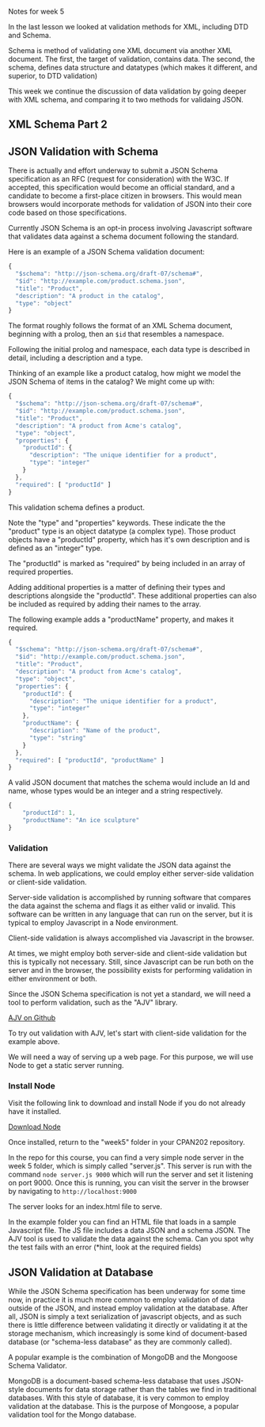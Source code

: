 Notes for week 5

In the last lesson we looked at validation methods for XML, including DTD and Schema.

Schema is  method of validating one XML document via another XML document. The first, the target of validation, contains data. The second, the schema, defines data structure and datatypes (which makes it different, and superior, to DTD validation)

This week we continue the discussion of data validation by going deeper with XML schema, and comparing it to two methods for validaing JSON.

## XML Schema Part 2

## JSON Validation with Schema

There is actually and effort underway to submit a JSON Schema specification as an RFC (request for consideration) with the W3C. If accepted, this specification would become an official standard, and a candidate to become a first-place citizen in browsers. This would mean browsers would incorporate methods for validation of JSON into their core code based on those specifications.

Currently JSON Schema is an opt-in process involving Javascript software that validates data against a schema document following the standard.

Here is an example of a JSON Schema validation document:

```javascript
{
  "$schema": "http://json-schema.org/draft-07/schema#",
  "$id": "http://example.com/product.schema.json",
  "title": "Product",
  "description": "A product in the catalog",
  "type": "object"
}
```
The format roughly follows the format of an XML Schema document, beginning with a prolog, then an `$id` that resembles a namespace.

Following the initial prolog and namespace, each data type is described in detail, including a description and a type.

Thinking of an example like a product catalog, how might we model the JSON Schema of items in the catalog? We might come up with:

```javascript
{
  "$schema": "http://json-schema.org/draft-07/schema#",
  "$id": "http://example.com/product.schema.json",
  "title": "Product",
  "description": "A product from Acme's catalog",
  "type": "object",
  "properties": {
    "productId": {
      "description": "The unique identifier for a product",
      "type": "integer"
    }
  },
  "required": [ "productId" ]
}
```
This validation schema defines a product.

Note the "type" and "properties" keywords. These indicate the the "product" type is an object datatype (a complex type). Those product objects have a "productId" property, which has it's own description and is defined as an "integer" type.

The "productId" is marked as "required" by being included in an array of required properties.

Adding additional properties is a matter of defining their types and descriptions alongside the "productId". These additional properties can also be included as required by adding their names to the array.

The following example adds a "productName" property, and makes it required.

```javascript
{
  "$schema": "http://json-schema.org/draft-07/schema#",
  "$id": "http://example.com/product.schema.json",
  "title": "Product",
  "description": "A product from Acme's catalog",
  "type": "object",
  "properties": {
    "productId": {
      "description": "The unique identifier for a product",
      "type": "integer"
    },
    "productName": {
      "description": "Name of the product",
      "type": "string"
    }
  },
  "required": [ "productId", "productName" ]
}
```

A valid JSON document that matches the schema would include an Id and name, whose types would be an integer and a string respectively.

```javascript
{
    "productId": 1,
    "productName": "An ice sculpture"
}
```

### Validation

There are several ways we might validate the JSON data against the schema. In web applications, we could employ either server-side validation or client-side validation.

Server-side validation is accomplished by running software that compares the data against the schema and flags it as either valid or invalid. This software can be written in any language that can run on the server, but it is typical to employ Javascript in a Node environment.

Client-side validation is always accomplished via Javascript in the browser.

At times, we might employ both server-side and client-side validation but this is typically not necessary. Still, since Javascript can be run both on the server and in the browser, the possibility exists for performing validation in either environment or both.

Since the JSON Schema specification is not yet a standard, we will need a tool to perform validation, such as the "AJV" library.

[AJV on Github](https://github.com/epoberezkin/ajv)

To try out validation with AJV, let's start with client-side validation for the example above.

We will need a way of serving up a web page. For this purpose, we will use Node to get a static server running.

### Install Node

Visit the following link to download and install Node if you do not already have it installed.

[Download Node](https://nodejs.org/en/download/)

Once installed, return to the "week5" folder in your CPAN202 repository.

In the repo for this course, you can find a very simple node server in the week 5 folder, which is simply called "server.js". This server is run with the command `node server.js 9000` which will run the server and set it listening on port 9000. Once this is running, you can visit the server in the browser by navigating to `http://localhost:9000`

The server looks for an index.html file to serve.

In the example folder you can find an HTML file that loads in a sample Javascript file. The JS file includes a data JSON and a schema JSON. The AJV tool is used to validate the data against the schema. Can you spot why the test fails with an error (*hint, look at the required fields)

## JSON Validation at Database

While the JSON Schema specification has been underway for some time now, in practice it is much more common to employ validation of data outside of the JSON, and instead employ validation at the database. After all, JSON is simply a text serialization of javascript objects, and as such there is little difference between validating it directly or validating it at the storage mechanism, which increasingly is some kind of document-based database (or "schema-less database" as they are commonly called).

A popular example is the combination of MongoDB and the Mongoose Schema Validator. 

MongoDB is a document-based schema-less database that uses JSON-style documents for data storage rather than the tables we find in traditional databases. With this style of database, it is very common to employ validation at the database. This is the purpose of Mongoose, a popular validation tool for the Mongo database.
